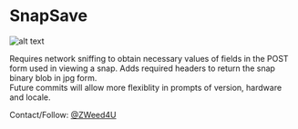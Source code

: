 # SnapSave  
![alt text][logo]

[logo]: https://github.com/zweed4u/SnapSave/blob/master/snap.png "Snap me! @ZWeed4U"  
Requires network sniffing to obtain necessary values of fields in the POST form used in viewing a snap. Adds required headers to return the snap binary blob in jpg form.  
Future commits will allow more flexiblity in prompts of version, hardware and locale.  

Contact/Follow: [@ZWeed4U](http://www.twitter.com/zweed4u)

